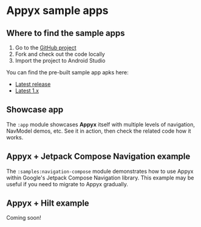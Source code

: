 # Appyx sample apps

## Where to find the sample apps

1. Go to the [GitHub project](https://github.com/bumble-tech/appyx)
2. Fork and check out the code locally
3. Import the project to Android Studio

You can find the pre-built sample app apks here:

- [Latest release](https://github.com/bumble-tech/appyx/releases)
- [Latest 1.x](https://github.com/bumble-tech/appyx/actions/runs/${POST_MERGE_RUN_ID}#artifacts)

## Showcase app

The `:app` module showcases **Appyx** itself with multiple levels of navigation, NavModel demos, etc. See it in action, then check the related code how it works.

## Appyx + Jetpack Compose Navigation example 

The `:samples:navigation-compose` module demonstrates how to use Appyx within Google's Jetpack Compose Navigation library.
This example may be useful if you need to migrate to Appyx gradually.

## Appyx + Hilt example

Coming soon!
